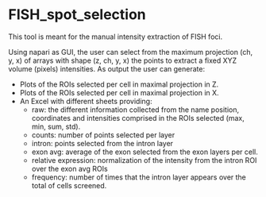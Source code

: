 # FISH_spot_selection
This tool is meant for the manual intensity extraction of FISH foci.

Using napari as GUI, the user can select from the maximum projection (ch, y, x) of arrays with shape (z, ch, y, x) the points to extract a fixed XYZ volume (pixels) intensities. 
As output the user can generate:
- Plots of the ROIs selected per cell in maximal projection in Z.
- Plots of the ROIs selected per cell in maximal projection in X.
- An Excel with different sheets providing:
    - raw: the different information collected from the name position, coordinates and intensities comprised in the ROIs selected (max, min, sum, std).
    - counts: number of points selected per layer
    - intron: points selected from the intron layer
    - exon avg: average of the exon selected from the exon layers per cell.
    - relative expression: normalization of the intensity from the intron ROI over the exon avg ROIs
    - frequency: number of times that the intron layer appears over the total of cells screened.
